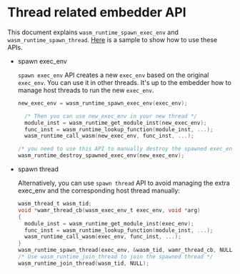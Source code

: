 # Thread related embedder API

This document explains `wasm_runtime_spawn_exec_env` and
`wasm_runtime_spawn_thread`.
[Here](../samples/spawn-thread) is a sample to show how to use these APIs.

  * spawn exec_env

    `spawn exec_env` API creates a new `exec_env` based on the original `exec_env`. You can use it in other threads. It's up to the embedder how to manage host threads to run the new `exec_env`.

    ```C
    new_exec_env = wasm_runtime_spawn_exec_env(exec_env);

      /* Then you can use new_exec_env in your new thread */
      module_inst = wasm_runtime_get_module_inst(new_exec_env);
      func_inst = wasm_runtime_lookup_function(module_inst, ...);
      wasm_runtime_call_wasm(new_exec_env, func_inst, ...);

    /* you need to use this API to manually destroy the spawned exec_env */
    wasm_runtime_destroy_spawned_exec_env(new_exec_env);
    ```

  * spawn thread

    Alternatively, you can use `spawn thread` API to avoid managing the extra exec_env and the corresponding host thread manually:

    ```C
    wasm_thread_t wasm_tid;
    void *wamr_thread_cb(wasm_exec_env_t exec_env, void *arg)
    {
      module_inst = wasm_runtime_get_module_inst(exec_env);
      func_inst = wasm_runtime_lookup_function(module_inst, ...);
      wasm_runtime_call_wasm(exec_env, func_inst, ...);
    }
    wasm_runtime_spawn_thread(exec_env, &wasm_tid, wamr_thread_cb, NULL);
    /* Use wasm_runtime_join_thread to join the spawned thread */
    wasm_runtime_join_thread(wasm_tid, NULL);
    ```
